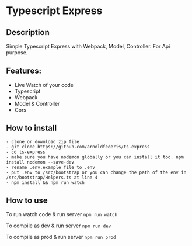 # Typescript Express

## Description
Simple Typescript Express with Webpack, Model, Controller. For Api purpose.

## Features:

- Live Watch of your code
- Typescript
- Webpack
- Model & Controller
- Cors

## How to install
```
- clone or download zip file
- git clone https://github.com/arnoldfederis/ts-express
- cd ts-express
- make sure you have nodemon globally or you can install it too. npm install nodemon --save-dev
- rename .env.example file to .env
- put .env to /src/bootstrap or you can change the path of the env in /src/bootstrap/Helpers.ts at line 4
- npm install && npm run watch
```

## How to use
To run watch code & run server `npm run watch`

To compile as dev & run server `npm run dev`

To compile as prod & run server `npm run prod`
